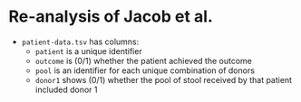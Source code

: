 # Re-analysis of Jacob et al.

- `patient-data.tsv` has columns:
    - `patient` is a unique identifier
    - `outcome` is (0/1) whether the patient achieved the outcome
    - `pool` is an identifier for each unique combination of donors
    - `donor1` shows (0/1) whether the pool of stool received by that patient included donor 1
